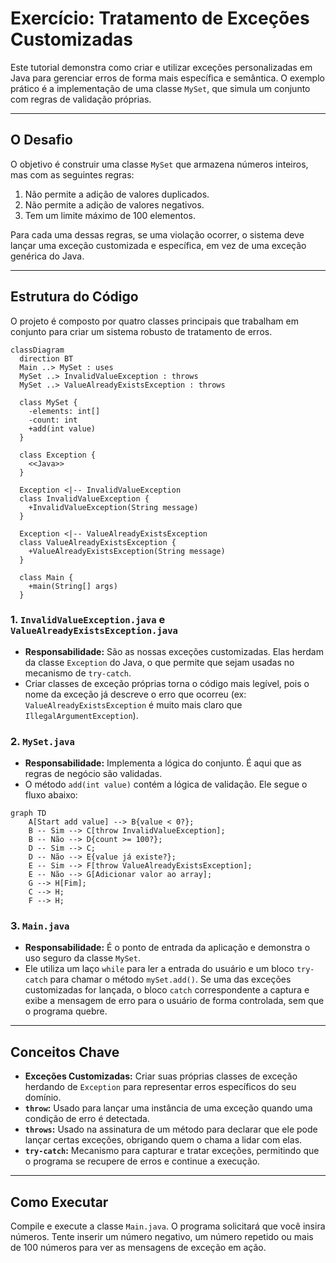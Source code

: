 # Exercício: Tratamento de Exceções Customizadas

Este tutorial demonstra como criar e utilizar exceções personalizadas em Java para gerenciar erros de forma mais específica e semântica. O exemplo prático é a implementação de uma classe `MySet`, que simula um conjunto com regras de validação próprias.

---

## O Desafio

O objetivo é construir uma classe `MySet` que armazena números inteiros, mas com as seguintes regras:

1.  Não permite a adição de valores duplicados.
2.  Não permite a adição de valores negativos.
3.  Tem um limite máximo de 100 elementos.

Para cada uma dessas regras, se uma violação ocorrer, o sistema deve lançar uma exceção customizada e específica, em vez de uma exceção genérica do Java.

---

## Estrutura do Código

O projeto é composto por quatro classes principais que trabalham em conjunto para criar um sistema robusto de tratamento de erros.

```mermaid
classDiagram
  direction BT
  Main ..> MySet : uses
  MySet ..> InvalidValueException : throws
  MySet ..> ValueAlreadyExistsException : throws

  class MySet {
    -elements: int[]
    -count: int
    +add(int value)
  }

  class Exception {
    <<Java>>
  }

  Exception <|-- InvalidValueException
  class InvalidValueException {
    +InvalidValueException(String message)
  }

  Exception <|-- ValueAlreadyExistsException
  class ValueAlreadyExistsException {
    +ValueAlreadyExistsException(String message)
  }

  class Main {
    +main(String[] args)
  }
```

### 1. `InvalidValueException.java` e `ValueAlreadyExistsException.java`

*   **Responsabilidade:** São as nossas exceções customizadas. Elas herdam da classe `Exception` do Java, o que permite que sejam usadas no mecanismo de `try-catch`.
*   Criar classes de exceção próprias torna o código mais legível, pois o nome da exceção já descreve o erro que ocorreu (ex: `ValueAlreadyExistsException` é muito mais claro que `IllegalArgumentException`).

### 2. `MySet.java`

*   **Responsabilidade:** Implementa a lógica do conjunto. É aqui que as regras de negócio são validadas.
*   O método `add(int value)` contém a lógica de validação. Ele segue o fluxo abaixo:

```mermaid
graph TD
    A[Start add value] --> B{value < 0?};
    B -- Sim --> C[throw InvalidValueException];
    B -- Não --> D{count >= 100?};
    D -- Sim --> C;
    D -- Não --> E{value já existe?};
    E -- Sim --> F[throw ValueAlreadyExistsException];
    E -- Não --> G[Adicionar valor ao array];
    G --> H[Fim];
    C --> H;
    F --> H;
```

### 3. `Main.java`

*   **Responsabilidade:** É o ponto de entrada da aplicação e demonstra o uso seguro da classe `MySet`.
*   Ele utiliza um laço `while` para ler a entrada do usuário e um bloco `try-catch` para chamar o método `mySet.add()`. Se uma das exceções customizadas for lançada, o bloco `catch` correspondente a captura e exibe a mensagem de erro para o usuário de forma controlada, sem que o programa quebre.

---

## Conceitos Chave

*   **Exceções Customizadas:** Criar suas próprias classes de exceção herdando de `Exception` para representar erros específicos do seu domínio.
*   **`throw`:** Usado para lançar uma instância de uma exceção quando uma condição de erro é detectada.
*   **`throws`:** Usado na assinatura de um método para declarar que ele pode lançar certas exceções, obrigando quem o chama a lidar com elas.
*   **`try-catch`:** Mecanismo para capturar e tratar exceções, permitindo que o programa se recupere de erros e continue a execução.

---

## Como Executar

Compile e execute a classe `Main.java`. O programa solicitará que você insira números. Tente inserir um número negativo, um número repetido ou mais de 100 números para ver as mensagens de exceção em ação.
